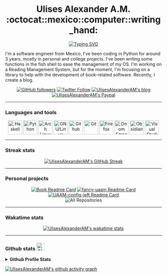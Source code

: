 <!-- markdownlint-disable MD033 -->

<h1 align="center"> Ulises Alexander A.M. :octocat::mexico::computer::writing_hand: </h1>

<!-- Typing SVG by DenverCoder1 - https://github.com/DenverCoder1/readme-typing-svg -->
<div align=center>
  <a href="https://git.io/typing-svg"><img src="https://readme-typing-svg.demolab.com?font=+JetBrains+Mono+&pause=1000&color=D2183B&center=true&width=440&height=45&lines=Software+Engineer;Haskeller;Sometimes+Python+developer;Doom+Emacs+and+Arch+user" alt="Typing SVG" /></a>
</div>

I'm a software engineer from Mexico, I've been coding in Python for around 3 years, mostly in personal and college projects. I've been writing some functions in the fish shell to ease the management of my OS. I'm working on a Reading Management System, but for the moment, I'm focusing on a library to help with the development of book-related software. Recently, I create a blog.

<!-- Social badges section -->
<!-- Badges with custom icons - https://github.com/DenverCoder1/custom-icon-badges -->
<div align=center>
  <a href="https://github.com/UlisesAlexanderAM?tab=followers">
    <img alt="GitHub followers" title="Follow me on Github" src="https://custom-icon-badges.demolab.com/github/followers/UlisesAlexanderAM?color=red&label=Follow&logo=github&style=for-the-badge"></a>
  <a href="https://twitter.com/intent/follow?screen_name=ulisesaam">
    <img alt="Twitter Follow" title="Follow me on Twitter" src="https://custom-icon-badges.demolab.com/twitter/follow/ulisesaam?color=blue&logo=twitter&style=for-the-badge"></a>
  <a href="https://uaam.hashnode.dev">
    <img alt="UlisesAlexanderAM's blog" title="Visit my blog" src="https://custom-icon-badges.demolab.com/badge/Blog-blue.svg?style=for-the-badge&logo=hashnode"></a>
  <a href="https://www.paypal.com/paypalme/UlisesAlexanderAM">
    <img alt="UlisesAlexanderAM's Paypal" title="You can donate to my paypal" src="https://custom-icon-badges.demolab.com/badge/Paypal-blue.svg?style=for-the-badge&logo=paypal"></a>
</div>

---

### Languages and tools

<div align=center>
  <a href="https://www.haskell.org">
    <img  alt="Haskell" title="Haskell" width=45px src="https://cdn.jsdelivr.net/gh/devicons/devicon/icons/haskell/haskell-original.svg" /></a>
  <a href="https://www.python.org">
    <img  alt="Python" title="Python" width=45px src="https://cdn.jsdelivr.net/gh/devicons/devicon/icons/python/python-original.svg" /></a>
  <a href="https://archlinux.org/">
    <img  alt="Arch Linux" title="Arch Linux" width=45px src="https://cdn.jsdelivr.net/npm/simple-icons@latest/icons/archlinux.svg?" /></a>
  <a href="https://en.wikipedia.org/wiki/Linux">
    <img  alt="GNU/Linux" title="GNU/Linux" width=45px src="https://cdn.jsdelivr.net/gh/devicons/devicon/icons/linux/linux-original.svg" /></a>
  <a href="https://github.com">
  <img  alt="Github" title="Github" width=45px src="https://cdn.jsdelivr.net/npm/simple-icons@latest/icons/github.svg" /></a>
  <a href="https://git-scm.com">
    <img  alt="Git" title="Git" width=45px src="https://cdn.jsdelivr.net/gh/devicons/devicon/icons/git/git-original.svg" /></a>
  <a href="https://www.mozilla.org/en-US/firefox/">
    <img  alt="Firefox" title="Firefox" width=45px src="https://cdn.jsdelivr.net/gh/devicons/devicon/icons/firefox/firefox-plain.svg" /></a>
  <a href="https://github.com/doomemacs/doomemacs">
    <img  alt="Doom Emacs" title="Doom Emacs" width=45px src="https://cdn.jsdelivr.net/npm/simple-icons@latest/icons/gnuemacs.svg" /></a>
  <a href="https://obsidian.md/">
    <img  alt="Obsidian" title="Obsidian" width=45px src="https://cdn.jsdelivr.net/npm/simple-icons@latest/icons/obsidian.svg" /></a>
  <a href="https://code.visualstudio.com/">
    <img alt="Visual Studio Code" title="Visual Studio Code" width=45px src="https://cdn.jsdelivr.net/gh/devicons/devicon/icons/vscode/vscode-original.svg" /></a>
</div>
  
---

### Streak stats

<div align=center>

  <a href="https://git.io/streak-stats">
    <img alt="UlisesAlexanderAM's GitHub Streak" src="https://streak-stats.demolab.com?user=UlisesAlexanderAM&theme=neon-dark" /></a>

</div>

---

### Personal projects

<div align=center>
  <div>
    <a href="https://github.com/UlisesAlexanderAM/book">
      <img alt="Book Readme Card" src="https://github-readme-stats-ulisesalexanderam.vercel.app/api/pin/?username=UlisesAlexanderAM&repo=book&theme=radical" /></a>
    <a href="https://github.com/UlisesAlexanderAM/fancy-uaam">
      <img alt="fancy-uaam Readme Card" src="https://github-readme-stats-ulisesalexanderam.vercel.app/api/pin/?username=UlisesAlexanderAM&repo=fancy-uaam&theme=radical" /></a>
  </div>
  <div>
    <a href="https://github.com/UlisesAlexanderAM/UAAM-config-left">
      <img alt="UAAM-config-left Readme Card" src="https://github-readme-stats-ulisesalexanderam.vercel.app/api/pin/?username=UlisesAlexanderAM&repo=UAAM-config-leftwm&theme=radical" /></a>
    <br/>
    <img alt="All Repositories" title="All Repositories" src="https://custom-icon-badges.demolab.com/badge/-All%20Repos-e41d44?style=for-the-badge&logoColor=white&logo=repo" /></a>
  </div>
</div>

---

### Wakatime stats

<div align=center>
  <a href="https://github.com/anuraghazra/github-readme-stats">
    <img alt="UlisesAlexanderAM's wakatime stats" src="https://github-readme-stats-ulisesalexanderam.vercel.app/api/wakatime?username=Ulises_Alexander_AM&theme=radical" /></a>
</div>

---

### Github stats <img alt="Github" title="Github" width=25px src="https://cdn.jsdelivr.net/npm/simple-icons@latest/icons/github.svg" />

<!-- https://github.com/anuraghazra/github-readme-stats -->
<details>
  <summary><b>Github Profile Stats</b></summary>
    <div align=center>
      <br/>
      <a href="https://github.com/anuraghazra/github-readme-stats">
        <img alt="UlisesAlexanderAM's GitHub stats" src="https://github-readme-stats-ulisesalexanderam.vercel.app/api?username=UlisesAlexanderAM&show_icons=true&theme=radical"/></a>
      <a href="https://github.com/anuraghazra/github-readme-stats">
        <img alt="UlisesAlexanderAM's Top Languages" src="https://github-readme-stats-ulisesalexanderam.vercel.app/api/top-langs/?username=UlisesAlexanderAM&layout=compact&theme=radical&hide=java&langs_count=6"/></a>
      <br/>
    </div>
    <b>Note:</b> The top languages stats only considers the code in my Github repositories and isn't any indication of preference, experience or skill level. I hide Java because is not descriptive of the languages I'm invest on.
    <br/>
</details>

<a href="https://github.com/ashutosh00710/github-readme-activity-graph"><img alt="UlisesAlexanderAM's github activity graph" src="https://activity-graph.herokuapp.com/graph?username=UlisesAlexanderAM&theme=redical"/></a>
